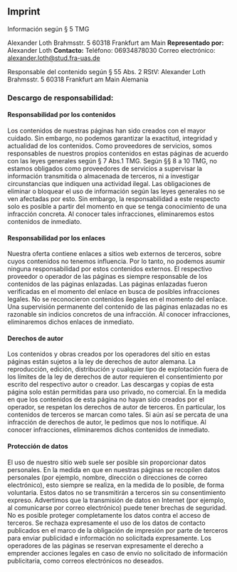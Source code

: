 ## Imprint

Información según § 5 TMG

Alexander Loth
Brahmsstr. 5
60318 Frankfurt am Main
**Representado por:**
Alexander Loth
**Contacto:**
Teléfono: 06934878030
Correo electrónico: alexander.loth@stud.fra-uas.de

Responsable del contenido según § 55 Abs. 2 RStV:
Alexander Loth
Brahmsstr. 5
60318 Frankfurt am Main
Alemania

### Descargo de responsabilidad:

#### Responsabilidad por los contenidos

Los contenidos de nuestras páginas han sido creados con el mayor cuidado. Sin embargo, no podemos garantizar la exactitud, integridad y actualidad de los contenidos. Como proveedores de servicios, somos responsables de nuestros propios contenidos en estas páginas de acuerdo con las leyes generales según § 7 Abs.1 TMG. Según §§ 8 a 10 TMG, no estamos obligados como proveedores de servicios a supervisar la información transmitida o almacenada de terceros, ni a investigar circunstancias que indiquen una actividad ilegal. Las obligaciones de eliminar o bloquear el uso de información según las leyes generales no se ven afectadas por esto. Sin embargo, la responsabilidad a este respecto solo es posible a partir del momento en que se tenga conocimiento de una infracción concreta. Al conocer tales infracciones, eliminaremos estos contenidos de inmediato.

#### Responsabilidad por los enlaces

Nuestra oferta contiene enlaces a sitios web externos de terceros, sobre cuyos contenidos no tenemos influencia. Por lo tanto, no podemos asumir ninguna responsabilidad por estos contenidos externos. El respectivo proveedor o operador de las páginas es siempre responsable de los contenidos de las páginas enlazadas. Las páginas enlazadas fueron verificadas en el momento del enlace en busca de posibles infracciones legales. No se reconocieron contenidos ilegales en el momento del enlace. Una supervisión permanente del contenido de las páginas enlazadas no es razonable sin indicios concretos de una infracción. Al conocer infracciones, eliminaremos dichos enlaces de inmediato.

#### Derechos de autor

Los contenidos y obras creados por los operadores del sitio en estas páginas están sujetos a la ley de derechos de autor alemana. La reproducción, edición, distribución y cualquier tipo de explotación fuera de los límites de la ley de derechos de autor requieren el consentimiento por escrito del respectivo autor o creador. Las descargas y copias de esta página solo están permitidas para uso privado, no comercial. En la medida en que los contenidos de esta página no hayan sido creados por el operador, se respetan los derechos de autor de terceros. En particular, los contenidos de terceros se marcan como tales. Si aún así se percata de una infracción de derechos de autor, le pedimos que nos lo notifique. Al conocer infracciones, eliminaremos dichos contenidos de inmediato.

#### Protección de datos

El uso de nuestro sitio web suele ser posible sin proporcionar datos personales. En la medida en que en nuestras páginas se recopilen datos personales (por ejemplo, nombre, dirección o direcciones de correo electrónico), esto siempre se realiza, en la medida de lo posible, de forma voluntaria. Estos datos no se transmitirán a terceros sin su consentimiento expreso.
Advertimos que la transmisión de datos en Internet (por ejemplo, al comunicarse por correo electrónico) puede tener brechas de seguridad. No es posible proteger completamente los datos contra el acceso de terceros.
Se rechaza expresamente el uso de los datos de contacto publicados en el marco de la obligación de impresión por parte de terceros para enviar publicidad e información no solicitada expresamente. Los operadores de las páginas se reservan expresamente el derecho a emprender acciones legales en caso de envío no solicitado de información publicitaria, como correos electrónicos no deseados.
